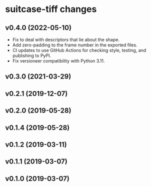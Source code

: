 # suitcase-tiff changes

## v0.4.0 (2022-05-10)

- Fix to deal with descriptors that lie about the shape.
- Add zero-padding to the frame number in the exported files.
- CI updates to use GitHub Actions for checking style, testing, and publishing to PyPI.
- Fix versioneer compatibility with Python 3.11.

## v0.3.0 (2021-03-29)

## v0.2.1 (2019-12-07)

## v0.2.0 (2019-05-28)

## v0.1.4 (2019-05-28)

## v0.1.2 (2019-03-11)

## v0.1.1 (2019-03-07)

## v0.1.0 (2019-03-07)

